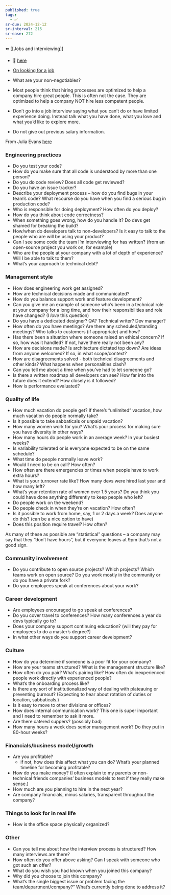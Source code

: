 ```yaml
---
published: true
tags:
  - ✅
sr-due: 2024-12-12
sr-interval: 215
sr-ease: 272
---
```


⬅️ [[Jobs and interviewing]]

- 🔗 [here](https://www.juliahgrace.com/blog/2015/4/9/an-unconventional-guide-for-getting-a-software-engineering-job)
- [On looking for a job ](https://muan.co/2021/12/15/notes-on-looking-for-a-job/)

- What are your non-negotiables?
- Most people think that hiring processes are optimized to help a company hire great people. This is often not the case. They are optimized to help a company NOT hire less competent people.
- Don’t go into a job interview saying what you can’t do or have limited experience doing. Instead talk what you have done, what you love and what you’d like to explore more.
- Do not give out previous salary information.

From Julia Evans [here](https://jvns.ca/blog/2013/12/30/questions-im-asking-in-interviews/)

### Engineering practices

- Do you test your code?
- How do you make sure that all code is understood by more than one person?
- Do you do code review? Does all code get reviewed?
- Do you have an issue tracker?
- Describe your deployment process – how do you find bugs in your team’s code? What recourse do you have when you find a serious bug in production code?
- Who is responsible for doing deployment? How often do you deploy?
- How do you think about code correctness?
- When something goes wrong, how do you handle it? Do devs get shamed for breaking the build?
- How/when do developers talk to non-developers? Is it easy to talk to the people who are will be using your product?
- Can I see some code the team I’m interviewing for has written? (from an open-source project you work on, for example)
- Who are the people at your company with a lot of depth of experience? Will I be able to talk to them?
- What’s your approach to technical debt?

### Management style

- How does engineering work get assigned?
- How are technical decisions made and communicated?
- How do you balance support work and feature development?
- Can you give me an example of someone who’s been in a technical role at your company for a long time, and how their responsibilities and role have changed? (I _love_ this question)
- Do you have a dedicated designer? QA? Technical writer? Dev manager?
- How often do you have meetings? Are there any scheduled/standing meetings? Who talks to customers (if appropriate) and how?
- Has there been a situation where someone raised an ethical concern? If so, how was it handled? If not, have there really not been any?
- How are decisions made? Is architecture dictated top down? Are ideas from anyone welcomed? If so, in what scope/context?
- How are disagreements solved - both technical disagreements and other kinds? What happens when personalities clash?
- Can you tell me about a time when you’ve had to let someone go?
- Is there a written roadmap all developers can see? How far into the future does it extend? How closely is it followed?
- How is performance evaluated?

### Quality of life

- How much vacation do people get? If there’s “unlimited” vacation, how much vacation do people normally take?
- Is it possible to take sabbaticals or unpaid vacation?
- How many women work for you? What’s your process for making sure you have diversity in other ways?
- How many hours do people work in an average week? In your busiest weeks?
- Is variability tolerated or is everyone expected to be on the same schedule?
- What time do people normally leave work?
- Would I need to be on call? How often?
- How often are there emergencies or times when people have to work extra hours?
- What is your turnover rate like? How many devs were hired last year and how many left?
- What’s your retention rate of women over 1.5 years? Do you think you could have done anything differently to keep people who left?
- Do people work on the weekend?
- Do people check in when they’re on vacation? How often?
- Is it possible to work from home, say, 1 or 2 days a week? Does anyone do this? (can be a nice option to have)
- Does this position require travel? How often?

As many of these as possible are “statistical” questions – a company may say that they “don’t have hours”, but if everyone leaves at 9pm that’s not a good sign.

### Community involvement

- Do you contribute to open source projects? Which projects? Which teams work on open source? Do you work mostly in the community or do you have a private fork?
- Do your employees speak at conferences about your work?

### Career development

- Are employees encouraged to go speak at conferences?
- Do you cover travel to conferences? How many conferences a year do devs typically go to?
- Does your company support continuing education? (will they pay for employees to do a master’s degree?)
- In what other ways do you support career development?

### Culture

- How do you determine if someone is a poor fit for your company?
- How are your teams structured? What is the management structure like?
- How often do you pair? What’s pairing like? How often do inexperienced people work directly with experienced people?
- What’s the onboarding process like?
- Is there any sort of institutionalized way of dealing with plateauing or preventing burnout? (Expecting to hear about rotation of duties or location, sabbaticals.)
- Is it easy to move to other divisions or offices?
- How does internal communication work? This one is super important and I need to remember to ask it more.
- Are there catered suppers? (possibly bad)
- How many hours a week does senior management work? Do they put in 80-hour weeks?

### Financials/business model/growth

- Are you profitable?
    - if not, how does this affect what you can do? What’s your planned timeline for becoming profitable?
- How do you make money? (I often explain to my parents or non-technical friends companies’ business models to test if they really make sense.)
- How much are you planning to hire in the next year?
- Are company financials, minus salaries, transparent throughout the company?

### Things to look for in real life

- How is the office space physically organized?

### Other

- Can you tell me about how the interview process is structured? How many interviews are there?
- How often do you offer above asking? Can I speak with someone who got such an offer?
- What do you wish you had known when you joined this company?
- Why did you choose to join this company?
- What’s the single biggest issue or problem facing the team/department/company?” What’s currently being done to address it?